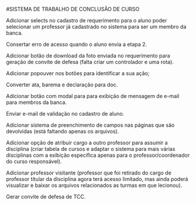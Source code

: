 #SISTEMA DE TRABALHO DE CONCLUSÃO DE CURSO



<!-- Aplicar validações nos formulários das etapas. -->
<!-- Validar os campos de membro opcional. -->

<!-- Aplicar exibição de arquivos enviados para o sistema (histórico do aluno). -->

<!-- Estilizar páginas de acompanhamento aluno e professor. -->

<!-- bug da foto -->

<!-- Gerar declaração de participação dos membros da banca. -->

<!-- Gerar relatório da turma em pdf com base em filtros. -->

<!-- Aplicar máscaras nos formulários. -->

<!-- Possibilitar o professor fazer a devolução da primeira etapa quando o aluno estiver na segunda etapa. -->

Adicionar selects no cadastro de requerimento para o aluno poder selecionar um professor já cadastrado no sistema para ser um membro da banca.

<!-- Estilizar a paginação das tabelas (fazer a publicação da paginação). -->

<!-- Criar e-mail para o sistema. -->

Consertar erro de acesso quando o aluno envia a etapa 2.

Adicionar botão de download da foto enviada no requerimento para geração de convite de defesa (falta criar um controlador e uma rota).

Adicionar popouver nos botões para identificar a sua ação;

Converter ata, barema e declaração para doc.

<!-- Adicionar validação no front-end. -->

Adicionar botão com modal para para exibição de mensagem de e-mail para membros da banca.

<!-- Consertar problemas de e-mail para recuperação de senha (estilizar mensagem enviada para o e-mail). -->
Enviar e-mail de validação no cadastro de aluno.

Adicionar sistema de preenchimento de campos nas páginas que são devolvidas (está faltando apenas os arquivos).

Adicionar opção de atribuir cargo a outro professor para assumir a disciplina (criar tabela de cursos e adaptar o sistema para mais várias disciplinas com a exibição específica apenas para o professor/coordenador do curso responsável).

Adicionar professor visitante (professor que foi retirado do cargo de professor titular da disciplina agora terá acesso limitado, mas ainda poderá visualizar e baixar os arquivos relacionados as turmas em que lecionou).

Gerar convite de defesa de TCC.

<!-- apagar arquivos do usuario caso seja excluído da turma. -->

<!-- Adicionar botão para cancelar reprovação de aluno. -->

<!-- Inserir validação na devolução de etapa. -->

<!-- Ajustar logo (em especial no mobile). -->

<!-- Adicionar olho para visualizar senha. (restante do sistema) -->

<!-- Na página de gestão de alunos, organizar a exibição dos alunos em ordem alfabética. -->
